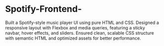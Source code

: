 # Spotify-Frontend-
Built a Spotify-style music player UI using pure HTML and CSS. Designed a responsive layout with Flexbox and media queries, featuring a sticky navbar, hover effects, and sliders. Ensured clean, scalable CSS structure with semantic HTML and optimized assets for better performance.
